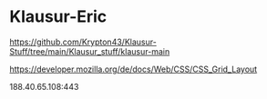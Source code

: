 # Klausur-Eric
https://github.com/Krypton43/Klausur-Stuff/tree/main/Klausur_stuff/klausur-main

https://developer.mozilla.org/de/docs/Web/CSS/CSS_Grid_Layout

188.40.65.108:443
